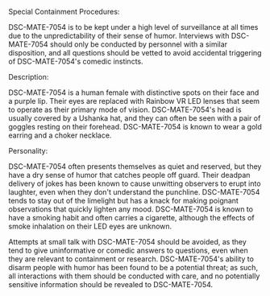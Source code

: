 Special Containment Procedures:

DSC-MATE-7054 is to be kept under a high level of surveillance at all times due to the unpredictability of their sense of humor. Interviews with DSC-MATE-7054 should only be conducted by personnel with a similar disposition, and all questions should be vetted to avoid accidental triggering of DSC-MATE-7054's comedic instincts.

Description:

DSC-MATE-7054 is a human female with distinctive spots on their face and a purple lip. Their eyes are replaced with Rainbow VR LED lenses that seem to operate as their primary mode of vision. DSC-MATE-7054's head is usually covered by a Ushanka hat, and they can often be seen with a pair of goggles resting on their forehead. DSC-MATE-7054 is known to wear a gold earring and a choker necklace.

Personality:

DSC-MATE-7054 often presents themselves as quiet and reserved, but they have a dry sense of humor that catches people off guard. Their deadpan delivery of jokes has been known to cause unwitting observers to erupt into laughter, even when they don't understand the punchline. DSC-MATE-7054 tends to stay out of the limelight but has a knack for making poignant observations that quickly lighten any mood. DSC-MATE-7054 is known to have a smoking habit and often carries a cigarette, although the effects of smoke inhalation on their LED eyes are unknown. 

Attempts at small talk with DSC-MATE-7054 should be avoided, as they tend to give uninformative or comedic answers to questions, even when they are relevant to containment or research. DSC-MATE-7054's ability to disarm people with humor has been found to be a potential threat; as such, all interactions with them should be conducted with care, and no potentially sensitive information should be revealed to DSC-MATE-7054.